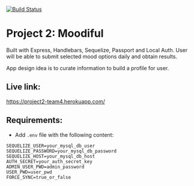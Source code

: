 [![Build Status](https://travis-ci.com/mjfonke/project2.svg?branch=master)](https://travis-ci.com/mjfonke/project2)

# Project 2: Moodiful

Built with Express, Handlebars, Sequelize, Passport and Local Auth.
User will be able to submit selected mood options daily and obtain results. 

App design idea is to curate information to build a profile for user. 

## Live link:
https://project2-team4.herokuapp.com/

## Requirements:

* Add `.env` file with the following content:

```
SEQUELIZE_USER=your_mysql_db_user
SEQUELIZE_PASSWORD=your_mysql_db_password
SEQUELIZE_HOST=your_mysql_db_host
AUTH_SECRET=your_auth_secret_key
ADMIN_USER_PWD=admin_password
USER_PWD=user_pwd
FORCE_SYNC=true_or_false
```
